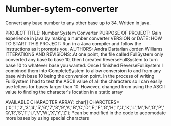 # Number-sytem-converter
Convert any base number to any other base up to 34. Written in java.

PROJECT TITLE: Number System Converter
PURPOSE OF PROJECT: Gain experience in java by making a number converter
VERSION or DATE:
HOW TO START THIS PROJECT: Run in a Java compiler and follow the instructions as it prompts you.
AUTHORS: Andra Dartarian Jorden Williams 
ITTERATIONS AND REVISIONS: 
	At one point, the file called FullSystem only converted any base to base 10, then I created ReverseFullSystem to turn base 10 to whatever base you wanted. Once I finished ReverseFullSystem I combined them into CompleteSystem to allow conversion to and from any base with base 10 being the conversion point. 
	In the process of writing FullSystem I had to test the ASCII value of all the characters so I can easily use letters for bases larger than 10. However, changed from using the ASCII value to finding the character's location in a static array

AVAILABLE CHARACTER ARRAY:
char[] CHARCTERS={'0','1','2','3','4','5','6','7','8','9','A','B','C','D','E','F','G','H','I','J','K','L','M','N','O','P','Q','R','S','T','U','V','W','X','Y','Z'}; *can be modified in the code to accomodate more bases by using special characters
